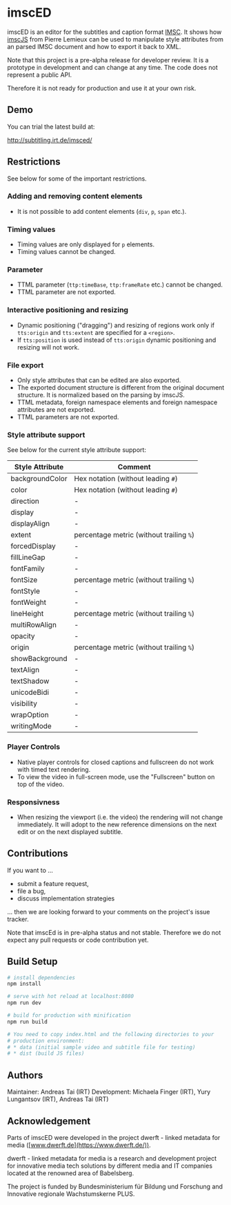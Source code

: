 # imscED

imscED is an editor for the subtitles and caption format
[IMSC](https://www.w3.org/TR/ttml-imsc1/). It shows how
[imscJS](https://github.com/sandflow/imscJS) from Pierre Lemieux can be used
to manipulate style attributes from an parsed IMSC document and how to export
it back to XML.

Note that this project is a pre-alpha release for developer review. It is
a prototype in development and can change at any time. The code does not
represent a public API.

Therefore it is not ready for production and use it at your own risk.

## Demo

You can trial the latest build at:

http://subtitling.irt.de/imsced/

## Restrictions

See below for some of the important restrictions.

### Adding and removing content elements

- It is not possible to add content elements (`div`, `p`, `span` etc.).

### Timing values

- Timing values are only displayed for `p` elements.
- Timing values cannot be changed.

### Parameter

- TTML parameter (`ttp:timeBase`, `ttp:frameRate` etc.) cannot be changed.
- TTML parameter are not exported.

### Interactive positioning and resizing

- Dynamic positioning ("dragging") and resizing of regions work only if `tts:origin` and `tts:extent` are specified for a `<region>`.
- If `tts:position` is used instead of `tts:origin` dynamic positioning and resizing will not work.

### File export

- Only style attributes that can be edited are also exported.
- The exported document structure is different from the original document structure. It is normalized based on the parsing by imscJS.
- TTML metadata, foreign namespace elements and foreign namespace attributes are not exported.
- TTML parameters are not exported.

### Style attribute support

See below for the current style attribute support:

| Style Attribute | Comment                                  |
| --------------- | ---------------------------------------- |
| backgroundColor | Hex notation (without leading `#`)       |
| color           | Hex notation (without leading `#`)       |
| direction       | -                                        |
| display         | -                                        |
| displayAlign    | -                                        |
| extent          | percentage metric (without trailing `%`) |
| forcedDisplay   | -                                        |
| fillLineGap     | -                                        |
| fontFamily      | -                                        |
| fontSize        | percentage metric (without trailing `%`) |
| fontStyle       | -                                        |
| fontWeight      | -                                        |
| lineHeight      | percentage metric (without trailing `%`) |
| multiRowAlign   | -                                        |
| opacity         | -                                        |
| origin          | percentage metric (without trailing `%`) |
| showBackground  | -                                        |
| textAlign       | -                                        |
| textShadow      | -                                        |
| unicodeBidi     | -                                        |
| visibility      | -                                        |
| wrapOption      | -                                        |
| writingMode     | -                                        |

### Player Controls

- Native player controls for closed captions and fullscreen do not work with timed text rendering.
- To view the video in full-screen mode, use the "Fullscreen" button on top of the video.

### Responsivness

- When resizing the viewport (i.e. the video) the rendering will not change immediately. It will adopt to the new reference dimensions on the next edit or on the next displayed subtitle.

## Contributions

If you want to ...

- submit a feature request,
- file a bug,
- discuss implementation strategies

... then we are looking forward to your comments on the project's issue tracker.

Note that imscEd is in pre-alpha status and not stable. Therefore we do not expect
any pull requests or code contribution yet.

## Build Setup

```bash
# install dependencies
npm install

# serve with hot reload at localhost:8080
npm run dev

# build for production with minification
npm run build

# You need to copy index.html and the following directories to your
# production environment:
# * data (initial sample video and subtitle file for testing)
# * dist (build JS files)

```

## Authors

Maintainer: Andreas Tai (IRT)
Development: Michaela Finger (IRT), Yury Lungantsov (IRT), Andreas Tai (IRT)

## Acknowledgement

Parts of imscED were developed in the project dwerft - linked metadata for media ([www.dwerft.de](https://www.dwerft.de/)).

dwerft - linked metadata for media is a research and development project for innovative media tech solutions by different media and IT companies located at the renowned area of Babelsberg.

The project is funded by Bundesministerium für Bildung und Forschung and Innovative regionale Wachstumskerne PLUS.
